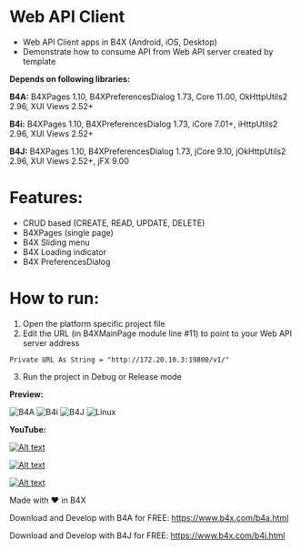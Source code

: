 # Web API Client
- Web API Client apps in B4X (Android, iOS, Desktop)
- Demonstrate how to consume API from Web API server created by template

**Depends on following libraries:** 

**B4A:** B4XPages 1.10, B4XPreferencesDialog 1.73, Core 11.00, OkHttpUtils2 2.96, XUI Views 2.52+

**B4i:** B4XPages 1.10, B4XPreferencesDialog 1.73, iCore 7.01+, iHttpUtils2 2.96, XUI Views 2.52+

**B4J:** B4XPages 1.10, B4XPreferencesDialog 1.73, jCore 9.10, jOkHttpUtils2 2.96, XUI Views 2.52+, jFX 9.00

# Features:
- CRUD based (CREATE, READ, UPDATE, DELETE)
- B4XPages (single page)
- B4X Sliding menu
- B4X Loading indicator
- B4X PreferencesDialog

# How to run:
1. Open the platform specific project file
2. Edit the URL (in B4XMainPage module line #11) to point to your Web API server address
```
Private URL As String = "http://172.20.10.3:19800/v1/"
```
3. Run the project in Debug or Release mode

**Preview:**

<img src="https://github.com/pyhoon/webapi-client-b4x/raw/main/Preview/B4A.png" title="B4A" />

<img src="https://github.com/pyhoon/webapi-client-b4x/raw/main/Preview/B4i.png" title="B4i" />

<img src="https://github.com/pyhoon/webapi-client-b4x/raw/main/Preview/B4J.png" title="B4J" />
<img src="https://github.com/pyhoon/webapi-client-b4x/raw/main/Preview/ubuntu-desktop.png" title="Linux" />

**YouTube:**

[![Alt text](https://img.youtube.com/vi/3wydFKQmbp0/0.jpg)](https://youtu.be/3wydFKQmbp0)

[![Alt text](https://img.youtube.com/vi/YplEEQhUQ4Q/0.jpg)](https://youtu.be/YplEEQhUQ4Q)

[![Alt text](https://img.youtube.com/vi/p6d4P5tT6_0/0.jpg)](https://youtu.be/p6d4P5tT6_0)

Made with ❤ in B4X

Download and Develop with B4A for FREE: https://www.b4x.com/b4a.html

Download and Develop with B4J for FREE: https://www.b4x.com/b4j.html
